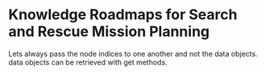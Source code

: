 # Knowledge Roadmaps for Search and Rescue Mission Planning

Lets always pass the node indices to one another and not the data objects. 
data objects can be retrieved with get methods.